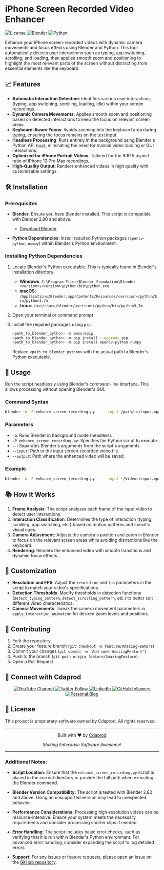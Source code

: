 # iPhone Screen Recorded Video Enhancer

![License](https://img.shields.io/badge/License-MIT-00B140)
![Blender](https://img.shields.io/badge/Blender-2.80%2B-F5792A?logo=blender&logoColor=white)
![Python](https://img.shields.io/badge/Python-3.8%2B-3776AB?logo=python&logoColor=white)

Enhance your iPhone screen-recorded videos with dynamic camera movements and focus effects using Blender and Python. This tool automatically detects user interactions such as typing, app switching, scrolling, and loading, then applies smooth zoom and positioning to highlight the most relevant parts of the screen without distracting from essential elements like the keyboard.

## 📈 Features

- **Automatic Interaction Detection**: Identifies various user interactions (typing, app switching, scrolling, loading, idle) within your screen recordings.
- **Dynamic Camera Movements**: Applies smooth zoom and positioning based on detected interactions to keep the focus on relevant screen areas.
- **Keyboard-Aware Focus**: Avoids zooming into the keyboard area during typing, ensuring the focus remains on the text input.
- **Headless Processing**: Runs entirely in the background using Blender's Python API (`bpy`), eliminating the need for manual video loading or GUI interactions.
- **Optimized for iPhone Portrait Videos**: Tailored for the 9:19.5 aspect ratio of iPhone 10 Pro Max recordings.
- **High-Quality Output**: Renders enhanced videos in high quality with customizable settings.

## 🛠️ Installation

### Prerequisites

- **Blender**: Ensure you have Blender installed. This script is compatible with Blender 2.80 and above.
  - [Download Blender](https://www.blender.org/download/)
  
- **Python Dependencies**: Install required Python packages (`opencv-python`, `numpy`) within Blender's Python environment.

### Installing Python Dependencies

1. Locate Blender's Python executable. This is typically found in Blender's installation directory.

   - **Windows**: `C:\Program Files\Blender Foundation\Blender <version>\<version>\python\bin\python.exe`
   - **macOS**: `/Applications/Blender.app/Contents/Resources/<version>/python/bin/python3.7m`
   - **Linux**: `/usr/share/blender/<version>/python/bin/python3.7m`

2. Open your terminal or command prompt.

3. Install the required packages using `pip`:

   ```bash
   <path_to_blender_python> -m ensurepip
   <path_to_blender_python> -m pip install --upgrade pip
   <path_to_blender_python> -m pip install opencv-python numpy
   ```

   Replace `<path_to_blender_python>` with the actual path to Blender's Python executable.

## 🚀 Usage

Run the script headlessly using Blender's command-line interface. This allows processing without opening Blender's GUI.

### Command Syntax

```bash
blender -b -P enhance_screen_recording.py -- --input /path/to/input.mp4 --output /path/to/output.mp4
```

### Parameters

- `-b`: Runs Blender in background mode (headless).
- `-P enhance_screen_recording.py`: Specifies the Python script to execute.
- `--`: Separates Blender's arguments from the script's arguments.
- `--input`: Path to the input screen-recorded video file.
- `--output`: Path where the enhanced video will be saved.

### Example

```bash
blender -b -P enhance_screen_recording.py -- --input ~/Videos/input.mp4 --output ~/Videos/output_enhanced.mp4
```

## 📚 How It Works

1. **Frame Analysis**: The script analyzes each frame of the input video to detect user interactions.
2. **Interaction Classification**: Determines the type of interaction (typing, scrolling, app switching, etc.) based on motion patterns and specific visual cues.
3. **Camera Adjustment**: Adjusts the camera's position and zoom in Blender to focus on the relevant screen areas while avoiding distractions like the keyboard.
4. **Rendering**: Renders the enhanced video with smooth transitions and dynamic focus effects.

## 🔧 Customization

- **Resolution and FPS**: Adjust the `resolution` and `fps` parameters in the script to match your video's specifications.
- **Detection Thresholds**: Modify thresholds in detection functions (`detect_typing_pattern`, `detect_scrolling_pattern`, etc.) to better suit different video characteristics.
- **Camera Movements**: Tweak the camera movement parameters in `apply_interaction_animation` for desired zoom levels and positions.

## 🤝 Contributing

1. Fork the repository
2. Create your feature branch (`git checkout -b feature/AmazingFeature`)
3. Commit your changes (`git commit -m 'Add some AmazingFeature'`)
4. Push to the branch (`git push origin feature/AmazingFeature`)
5. Open a Pull Request

## 👥 Connect with Cdaprod

<div align="center">
  <p>
    <a href="https://youtube.com/@Cdaprod">
      <img src="https://img.shields.io/badge/YouTube-FF0000?style=for-the-badge&logo=youtube&logoColor=white" alt="YouTube Channel" />
    </a>
    <a href="https://twitter.com/cdasmktcda">
      <img src="https://img.shields.io/badge/Twitter-1DA1F2?style=for-the-badge&logo=twitter&logoColor=white" alt="Twitter Follow" />
    </a>
    <a href="https://www.linkedin.com/in/cdasmkt">
      <img src="https://img.shields.io/badge/LinkedIn-0077B5?style=for-the-badge&logo=linkedin&logoColor=white" alt="LinkedIn" />
    </a>
    <a href="https://github.com/Cdaprod">
      <img src="https://img.shields.io/badge/GitHub-100000?style=for-the-badge&logo=github&logoColor=white" alt="GitHub followers" />
    </a>
    <a href="https://sanity.cdaprod.dev">
      <img src="https://img.shields.io/badge/Blog-FF5722?style=for-the-badge&logo=blogger&logoColor=white" alt="Personal Blog" />
    </a>
  </p>
</div>

## 📜 License

This project is proprietary software owned by Cdaprod. All rights reserved.

---

<div align="center">
  <p>Built with ❤️ by <a href="https://github.com/Cdaprod">Cdaprod</a></p>
  <p><em>Making Enterprise Software Awesome!</em></p>
</div>

---

### Additional Notes:

- **Script Location**: Ensure that the `enhance_screen_recording.py` script is placed in the correct directory or provide the full path when executing the Blender command.
  
- **Blender Version Compatibility**: The script is tested with Blender 2.80 and above. Using an unsupported version may lead to unexpected behavior.

- **Performance Considerations**: Processing high-resolution videos can be resource-intensive. Ensure your system meets the necessary requirements and consider processing shorter clips if needed.

- **Error Handling**: The script includes basic error checks, such as verifying that it is run within Blender's Python environment. For advanced error handling, consider expanding the script to log detailed errors.

- **Support**: For any issues or feature requests, please open an issue on the [GitHub repository](https://github.com/Cdaprod/iphone-screen-recorded-video-enhancer).